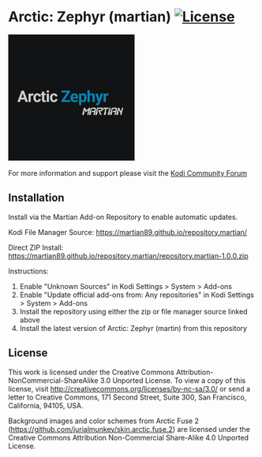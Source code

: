 # Arctic: Zephyr (martian) [![License](https://img.shields.io/badge/license-CC--NC--SA%203.0-green)](http://creativecommons.org/licenses/by-nc-sa/3.0/)

<img src="https://github.com/martian89/skin.arctic.zephyr.martian/blob/master/icon.png" width="256" height="256" />

For more information and support please visit the [Kodi Community Forum](https://forum.kodi.tv/showthread.php?tid=382650)

## Installation 

Install via the Martian Add-on Repository to enable automatic updates. 


Kodi File Manager Source:
https://martian89.github.io/repository.martian/

Direct ZIP Install:
https://martian89.github.io/repository.martian/repository.martian-1.0.0.zip

Instructions:

1. Enable "Unknown Sources" in Kodi Settings > System > Add-ons
2. Enable "Update official add-ons from: Any repositories" in Kodi Settings > System > Add-ons
3. Install the repository using either the zip or file manager source linked above
4. Install the latest version of Arctic: Zephyr (martin) from this repository

## License 

This work is licensed under the Creative Commons Attribution-NonCommercial-ShareAlike 3.0 Unported License.
To view a copy of this license, visit http://creativecommons.org/licenses/by-nc-sa/3.0/
or send a letter to Creative Commons, 171 Second Street, Suite 300, San Francisco, California, 94105, USA.

Background images and color schemes from Arctic Fuse 2 (https://github.com/jurialmunkey/skin.arctic.fuse.2) are licensed under the Creative Commons Attribution Non-Commercial Share-Alike 4.0 Unported License.


